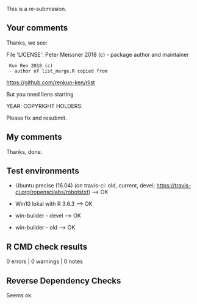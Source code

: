 This is a re-submission.

## Your comments


Thanks, we see:

  File 'LICENSE':
     Peter Meissner 2018 (c)
     - package author and maintainer

     Kun Ren 2018 (c)
     - author of list_merge.R copied from
https://github.com/renkun-ken/rlist


But you nned liens starting

YEAR:
COPYRIGHT HOLDERS:

Please fix and resubmit.



## My comments

Thanks, done.




## Test environments

- Ubuntu precise (16.04) (on travis-ci: old, current, devel; https://travis-ci.org/ropenscilabs/robotstxt) --> OK

- Win10 lokal with R 3.6.3 --> OK
- win-builder   - devel    --> OK
- win-builder   - old      --> OK


## R CMD check results

0 errors | 0 warnings | 0 notes



## Reverse Dependency Checks

Seems ok.



